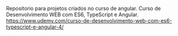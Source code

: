 Repositorio para projetos criados no curso de angular.
Curso de Desenvolvimento WEB com ES6, TypeScript e Angular.
https://www.udemy.com/curso-de-desenvolvimento-web-com-es6-typescript-e-angular-4/
